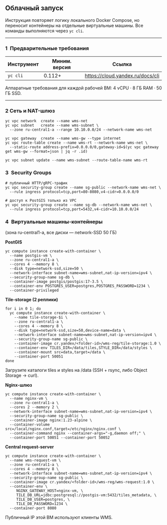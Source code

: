 ## Облачный запуск
Инструкция повторяет логику локального Docker Compose, но переносит контейнеры на отдельные виртуальные машины. Все команды выполняются через `yc cli`.

---
### 1 Предварительные требования

| Инструмент | Миним. версия | Ссылка |
|------------|--------------|--------|
| `yc cli`   | 0.112+ | <https://cloud.yandex.ru/docs/cli> |
Аппаратные требования для каждой рабочей ВМ: 4 vCPU · 8 ГБ RAM · 50 ГБ SSD.

---

### 2 Сеть и NAT-шлюз
```
yc vpc network  create --name wms-net
yc vpc subnet   create --name wms-subnet \
  --zone ru-central1-a --range 10.10.0.0/24 --network-name wms-net

yc vpc gateway  create --name wms-gw --type internet
yc vpc route-table create --name wms-rt --network-name wms-net \
  --static-route address-prefix=0.0.0.0/0,gateway-id=$(yc vpc gateway get wms-gw --format=json | jq -r .id)

yc vpc subnet update --name wms-subnet --route-table-name wms-rt
```

### 3 Security Groups
```
# публичный HTTP/gRPC-трафик
yc vpc security-group create --name sg-public --network-name wms-net \
  --rule ingress protocol=tcp,port=80-8080,v4-cidr=0.0.0.0/0

# доступ к PostGIS только из VPC
yc vpc security-group create --name sg-db --network-name wms-net \
  --rule ingress protocol=tcp,port=5432,v4-cidr=10.10.0.0/24
```
### 4 Виртуальные машины-контейнеры
(зона ru-central1-a, все диски — network-SSD 50 ГБ)

**PostGIS**
```
yc compute instance create-with-container \
  --name postgis-vm \
  --zone ru-central1-a \
  --cores 4 --memory 8 \
  --disk type=network-ssd,size=50 \
  --network-interface subnet-name=wms-subnet,nat-ip-version=ipv4 \
  --security-group-name sg-db \
  --container-image postgis/postgis:17-3.5 \
  --container-env POSTGRES_USER=postgres,POSTGRES_PASSWORD=1234 \
  --container-privileged
```

**Tile-storage (2 реплики)**
```
for i in 0 1; do
  yc compute instance create-with-container \
    --name tile-storage-$i \
    --zone ru-central1-a \
    --cores 4 --memory 8 \
    --disk type=network-ssd,size=50,device-name=data \
    --network-interface subnet-name=wms-subnet,nat-ip-version=ipv4 \
    --security-group-name sg-public \
    --container-image cr.yandex/<folder-id>/wms-reg/tile-storage:1.0 \
    --container-env TILES_DIR=/data/tiles,STYLE_DIR=/data/styles \
    --container-mount src=data,target=/data \
    --container-port 50051
done
```
Загрузите каталоги tiles и styles на /data (SSH + rsync, либо Object Storage → curl).

**Nginx-шлюз**
```
yc compute instance create-with-container \
  --name nginx-vm \
  --zone ru-central1-a \
  --cores 2 --memory 2 \
  --network-interface subnet-name=wms-subnet,nat-ip-version=ipv4 \
  --security-group-name sg-public \
  --container-image nginx:1.23-alpine \
  --container-volume src=/local/nginx.conf,target=/etc/nginx/nginx.conf \
  --container-command nginx --container-args="-g,daemon off;" \
  --container-port 50051 --container-port 50052
```

**Central request-server**
```
yc compute instance create-with-container \
  --name wms-request-vm \
  --zone ru-central1-a \
  --cores 4 --memory 8 \
  --network-interface subnet-name=wms-subnet,nat-ip-version=ipv4 \
  --security-group-name sg-public \
  --container-image cr.yandex/<folder-id>/wms-reg/wms-request:1.0 \
  --container-env \
     NGINX_GATEWAY_HOST=nginx-vm, \
     TILE_DB_URL=jdbc:postgresql://postgis-vm:5432/tiles_metadata, \
     TILE_DB_USER=postgres, \
     TILE_DB_PASSWORD=1234 \
  --container-port 8080
```
Публичный IP этой ВМ используют клиенты WMS.
